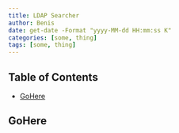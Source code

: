 ```yaml
---
title: LDAP Searcher
author: Benis
date: get-date -Format "yyyy-MM-dd HH:mm:ss K"
categories: [some, thing]
tags: [some, thing]
---
```

## Table of Contents

- [GoHere](#gohere)

## GoHere
